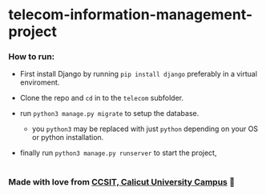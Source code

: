 # telecom-information-management-project

### How to run: 

- First install Django by running `pip install django` preferably in a virtual enviroment.

- Clone the repo and `cd` in to the `telecom` subfolder.

- run `python3 manage.py migrate` to setup the database.

  - you `python3` may be replaced with just `python` depending on your OS or python installation.

- finally run `python3 manage.py runserver` to start the project,


#

### Made with love from [CCSIT, Calicut University Campus](https://maps.app.goo.gl/vL9ctC48cekmoERg8) :round_pushpin:
